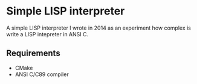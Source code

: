 # Simple LISP interpreter

A simple LISP interpreter I wrote in 2014 as an experiment how complex is write a LISP intepreter in ANSI C.

## Requirements
 - CMake
 - ANSI C/C89 compiler
